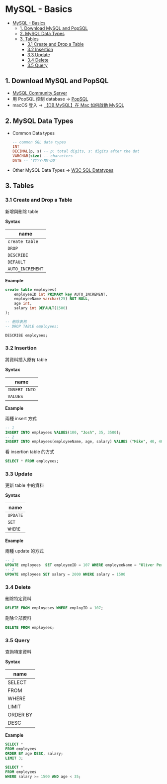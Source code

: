 # MySQL - Basics

- [MySQL - Basics](#mysql---basics)
  - [1. Download MySQL and PopSQL](#1-download-mysql-and-popsql)
  - [2. MySQL Data Types](#2-mysql-data-types)
  - [3. Tables](#3-tables)
    - [3.1 Create and Drop a Table](#31-create-and-drop-a-table)
    - [3.2 Insertion](#32-insertion)
    - [3.3 Update](#33-update)
    - [3.4 Delete](#34-delete)
    - [3.5 Query](#35-query)

## 1. Download MySQL and PopSQL

- [MySQL Community Server](https://dev.mysql.com/downloads/mysql/)
- 用 PopSQL 控制 database → [PopSQL](https://popsql.com/)
- macOS 登入 → [【DB.MySQL】在 Mac 如何啟動 MySQL](https://www.itread01.com/p/1194830.html)

## 2. MySQL Data Types

- Common Data types
  ```sql
  -- common SQL data types
  INT
  DECIMAL(p, s) -- p: total digits, s: digits after the dot
  VARCHAR(size) -- characters
  DATE -- 'YYYY-MM-DD'
  ```
- Other MySQL Data Types → [W3C SQL Datatypes](https://www.w3schools.com/sql/sql_datatypes.asp)

## 3. Tables

### 3.1 Create and Drop a Table

新增與刪除 table

**Syntax**

| name             |
| ---------------- |
| `create table`   |
| `DROP`           |
| `DESCRIBE`       |
| `DEFAULT`        |
| `AUTO_INCREMENT` |

**Example**

```sql
create table employees(
    employeeID int PRIMARY key AUTO_INCREMENT,
    employeeName varchar(25) NOT NULL,
    age int,
    salary int DEFAULT(1500)
);

-- 刪除表格
-- DROP TABLE employees;

DESCRIBE employees;
```

### 3.2 Insertion

將資料插入原有 table

**Syntax**

| name          |
| ------------- |
| `INSERT INTO` |
| `VALUES`      |

**Example**

兩種 insert 方式

```sql
-- 1
INSERT INTO employees VALUES(100, "Josh", 35, 3500);
-- 2
INSERT INTO employees(employeeName, age, salary) VALUES ("Mike", 40, 4000);
```

看 insertion table 的方式

```sql
SELECT * FROM employees;
```

### 3.3 Update

更新 table 中的資料

**Syntax**

| name     |
| -------- |
| `UPDATE` |
| `SET`    |
| `WHERE`  |

**Example**

兩種 update 的方式

```sql
-- 1
UPDATE employees  SET employeeID = 107 WHERE employeeName = "Oliver Perez"
-- 2
UPDATE employees SET salary = 2000 WHERE salary = 1500
```

### 3.4 Delete

刪除特定資料

```sql
DELETE FROM employeses WHERE employID = 107;
```

刪除全部資料

```sql
DELETE FROM employees;
```

### 3.5 Query

查詢特定資料

**Syntax**

| name     |
| -------- |
| SELECT   |
| FROM     |
| WHERE    |
| LIMIT    |
| ORDER BY |
| DESC     |

**Example**

```sql
SELECT *
FROM employees
ORDER BY age DESC, salary;
LIMIT 3;

SELECT *
FROM employees
WHERE salary >= 1500 AND age < 35;
```
